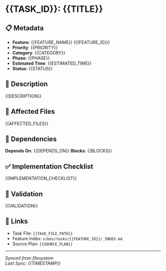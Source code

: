 # {{TASK_ID}}: {{TITLE}}

## 📋 Metadata

- **Feature**: {{FEATURE_NAME}} ({{FEATURE_ID}})
- **Priority**: {{PRIORITY}}
- **Category**: {{CATEGORY}}
- **Phase**: {{PHASE}}
- **Estimated Time**: {{ESTIMATED_TIME}}
- **Status**: {{STATUS}}

## 📝 Description

{{DESCRIPTION}}

## 📂 Affected Files

{{AFFECTED_FILES}}

## 🔗 Dependencies

**Depends On**: {{DEPENDS_ON}}
**Blocks**: {{BLOCKS}}

## ✅ Implementation Checklist

{{IMPLEMENTATION_CHECKLIST}}

## 🎯 Validation

{{VALIDATION}}

## 📎 Links

- Task File: `{{TASK_FILE_PATH}}`
- Feature Index: `vibes/tasks/{{FEATURE_ID}}/_INDEX.md`
- Source Plan: `{{SOURCE_PLAN}}`

---

*Synced from filesystem*  
*Last Sync: {{TIMESTAMP}}*



